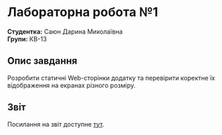 # Лабораторна робота №1

**Студентка:** Саюн Дарина Миколаївна  
**Групи:** КВ-13

## Опис завдання

Розробити статичні Web-сторінки додатку та перевірити коректне їх відображення на екранах різного розміру.

## Звіт

Посилання на звіт доступне [тут](https://docs.google.com/document/d/1bLwDd0u-Oi6e-apiYTJUK-U225ZroFEH/edit?usp=sharing&ouid=116830995578182965654&rtpof=true&sd=true).